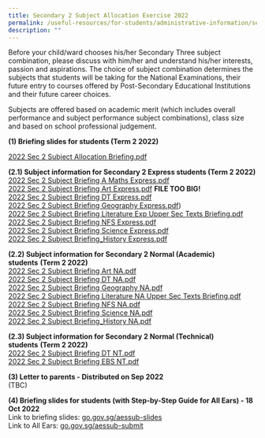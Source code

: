 ```yaml
---
title: Secondary 2 Subject Allocation Exercise 2022
permalink: /useful-resources/for-students/administrative-information/sec-2-subject-allocation-exercise-2022/
description: ""
---
```

Before your child/ward chooses his/her Secondary Three subject combination, please discuss with him/her and understand his/her interests, passion and aspirations. The choice of subject combination determines the subjects that students will be taking for the National Examinations, their future entry to courses offered by Post-Secondary Educational Institutions and their future career choices.

  

Subjects are offered based on academic merit (which includes overall performance and subject performance subject combinations), class size and based on school professional judgement.

  

**(1) Briefing slides for students (Term 2 2022)**

[2022 Sec 2 Subject Allocation Briefing.pdf](/files/2022%20Sec%202%20Subject%20Allocation%20Briefing.pdf)

  
**(2.1) Subject information for Secondary 2 Express students (Term 2 2022)** <br>
[2022 Sec 2 Subject Briefing A Maths Express.pdf](/files/2022%20Sec%202%20Subject%20Briefing%20A%20Maths%20Express.pdf) <br>
[2022 Sec 2 Subject Briefing Art Express.pdf](https://assumptionenglish.moe.edu.sg/qql/slot/u753/Students/Sec%202%20Subject%20Allocation/2022/Express/2022%20Sec%202%20Subject%20Briefing%20Art%20Express.pdf) **FILE TOO BIG!**<br>
[2022 Sec 2 Subject Briefing DT Express.pdf](/files/2022%20Sec%202%20Subject%20Briefing%20DT%20Express.pdf)  <br>
[2022 Sec 2 Subject Briefing Geography Express.pdf](/files/2022%20Sec%202%20Subject%20Briefing%20Geography%20Express.pdf))<br>
[2022 Sec 2 Subject Briefing Literature Exp Upper Sec Texts Briefing.pdf](/files/2022%20Sec%202%20Subject%20Briefing%20Literature%20Exp%20Upper%20Sec%20Texts%20Briefing.pdf)<br>
[2022 Sec 2 Subject Briefing NFS Express.pdf](https://assumptionenglish.moe.edu.sg/qql/slot/u753/Students/Sec%202%20Subject%20Allocation/2022/Express/2022%20Sec%202%20Subject%20Briefing%20NFS%20Express.pdf)  <br>
[2022 Sec 2 Subject Briefing Science Express.pdf](https://assumptionenglish.moe.edu.sg/qql/slot/u753/Students/Sec%202%20Subject%20Allocation/2022/Express/2022%20Sec%202%20Subject%20Briefing%20Science%20Express.pdf)  <br>
[2022 Sec 2 Subject Briefing\_History Express.pdf](https://assumptionenglish.moe.edu.sg/qql/slot/u753/Students/Sec%202%20Subject%20Allocation/2022/Express/2022%20Sec%202%20Subject%20Briefing_History%20Express-v2%20Removed%20videos.pdf)  
  
**(2.2) Subject information for Secondary 2 Normal (Academic) students** **(Term 2 2022)**<br>
[2022 Sec 2 Subject Briefing Art NA.pdf](https://assumptionenglish.moe.edu.sg/qql/slot/u753/Students/Sec%202%20Subject%20Allocation/2022/NA/2022%20Sec%202%20Subject%20Briefing%20Art%20NA.pdf) <br>
[2022 Sec 2 Subject Briefing DT NA.pdf](https://assumptionenglish.moe.edu.sg/qql/slot/u753/Students/Sec%202%20Subject%20Allocation/2022/NA/2022%20Sec%202%20Subject%20Briefing%20DT%20NA.pdf)<br>
[2022 Sec 2 Subject Briefing Geography NA.pdf](https://assumptionenglish.moe.edu.sg/qql/slot/u753/Students/Sec%202%20Subject%20Allocation/2022/NA/2022%20Sec%202%20Subject%20Briefing%20Geography%20NA.pdf)  <br>
[2022 Sec 2 Subject Briefing Literature NA Upper Sec Texts Briefing.pdf](https://assumptionenglish.moe.edu.sg/qql/slot/u753/Students/Sec%202%20Subject%20Allocation/2022/NA/2022%20Sec%202%20Subject%20Briefing%20Literature%20NA%20Upper%20Sec%20Texts%20Briefing.pdf)<br>
[2022 Sec 2 Subject Briefing NFS NA.pdf](https://assumptionenglish.moe.edu.sg/qql/slot/u753/Students/Sec%202%20Subject%20Allocation/2022/NA/2022%20Sec%202%20Subject%20Briefing%20NFS%20NA.pdf)  <br>
[2022 Sec 2 Subject Briefing Science NA.pdf](https://assumptionenglish.moe.edu.sg/qql/slot/u753/Students/Sec%202%20Subject%20Allocation/2022/NA/2022%20Sec%202%20Subject%20Briefing%20Science%20NA.pdf)<br>[2022 Sec 2 Subject Briefing\_History NA.pdf](https://assumptionenglish.moe.edu.sg/qql/slot/u753/Students/Sec%202%20Subject%20Allocation/2022/NA/2022%20Sec%202%20Subject%20Briefing_History%20NA%20-%20v2%20Removed%20videos.pdf)  


**(2.3) Subject information for Secondary 2 Normal (Technical) students** **(Term 2 2022)**<br>
[2022 Sec 2 Subject Briefing DT NT.pdf](https://assumptionenglish.moe.edu.sg/qql/slot/u753/Students/Sec%202%20Subject%20Allocation/2022/NT/2022%20Sec%202%20Subject%20Briefing%20DT%20NT.pdf)<br>
[2022 Sec 2 Subject Briefing EBS NT.pdf](https://assumptionenglish.moe.edu.sg/qql/slot/u753/Students/Sec%202%20Subject%20Allocation/2022/NT/2022%20Sec%202%20Subject%20Briefing%20EBS%20NT.pdf)  
  
**(3) Letter to parents - Distributed on Sep 2022**  
(TBC)  
  
**(4) Briefing slides for students (with Step-by-Step Guide for All Ears) - 18 Oct 2022**  
Link to briefing slides: [go.gov.sg/aessub-slides](http://go.gov.sg/aessub-slides)  
Link to All Ears: [go.gov.sg/aessub-submit](http://go.gov.sg/aessub-submit)